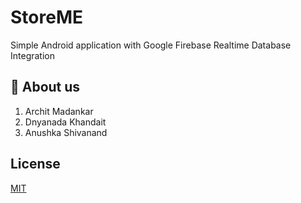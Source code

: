 
# StoreME

Simple Android application with Google Firebase Realtime Database Integration



## 🚀 About us
1. Archit Madankar
2. Dnyanada Khandait
3. Anushka Shivanand


## License

[MIT](https://choosealicense.com/licenses/mit/)

